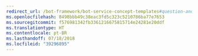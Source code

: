 ```yaml
---
redirect_url: /bot-framework/bot-service-concept-templates#question-and-answer-bot
ms.openlocfilehash: 8498bbb49c38eac3fd5c323c5210786ba77e7653
ms.sourcegitcommit: f576981342fb3361216675815714e24281e20ddf
ms.translationtype: HT
ms.contentlocale: pt-BR
ms.lasthandoff: 07/18/2018
ms.locfileid: "39296895"
---
```

